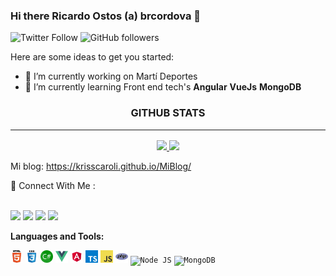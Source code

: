 ### Hi there Ricardo Ostos (a) brcordova 👋


![Twitter Follow](https://img.shields.io/twitter/follow/brcordova?label=ricardo&logo=twitter&style=for-the-badge)
![GitHub followers](https://img.shields.io/github/followers/brcordova?logo=GitHub&style=for-the-badge)

Here are some ideas to get you started:

- 🔭 I’m currently working on Martí Deportes
- 🌱 I’m currently learning Front end tech's **Angular** **VueJs** **MongoDB**

<h3 align="center">GITHUB STATS<hr/></h3>
<p align="center">
<a href="https://github.com/brcordova">
  <img height="180em" src="https://github-readme-stats-eight-theta.vercel.app/api?username=brcordova&show_icons=true&theme=dracula&include_all_commits=true&count_private=true"/>
  <img height="180em" src="https://github-readme-stats-eight-theta.vercel.app/api/top-langs/?username=brcordova&layout=compact&langs_count=10&theme=dracula"/>
</a>
</p>

Mi blog: https://krisscaroli.github.io/MiBlog/
<p>
  📣 Connect With Me :<br/>
   <br>

<a href="mailto:ricardo.ostos@gmail.com?subject=[GitHub]%20🔥%20Want%20To%20contact&body=Hello Ricardo Ostos%20..."><img src="https://img.shields.io/badge/e‑mail-D14836.svg?style=for-the-badge&logo=GMail&logoColor=white"/></a>
<a href="https://www.instagram.com/ricardo.ostos/"><img src="https://img.shields.io/badge/instagram-E4405F.svg?style=for-the-badge&logo=instagram&logoColor=white"/></a>
<a href="https://www.linkedin.com/in/ricardoostosc/"><img src="https://img.shields.io/badge/linkedin-0077B5.svg?style=for-the-badge&logo=linkedin&logoColor=white"/></a>
<a href="https://twitter.com/brcordova"><img src="https://img.shields.io/badge/twitter-0077B5.svg?style=for-the-badge&logo=twitter&logoColor=white"/></a>

</p>

**Languages and Tools:**

<code><img height="20" src="https://raw.githubusercontent.com/github/explore/80688e429a7d4ef2fca1e82350fe8e3517d3494d/topics/html/html.png"></code>
<code><img height="20" src="https://raw.githubusercontent.com/github/explore/80688e429a7d4ef2fca1e82350fe8e3517d3494d/topics/css/css.png"></code>
<code><img height="20" src="https://raw.githubusercontent.com/github/explore/80688e429a7d4ef2fca1e82350fe8e3517d3494d/topics/csharp/csharp.png"></code>
<code><img height="20" src="https://raw.githubusercontent.com/github/explore/80688e429a7d4ef2fca1e82350fe8e3517d3494d/topics/vue/vue.png"></code>
<code><img height="20" src="https://raw.githubusercontent.com/github/explore/80688e429a7d4ef2fca1e82350fe8e3517d3494d/topics/angular/angular.png"></code>
<code><img height="20" src="https://raw.githubusercontent.com/github/explore/80688e429a7d4ef2fca1e82350fe8e3517d3494d/topics/typescript/typescript.png"></code>
<code><img height="20" src="https://raw.githubusercontent.com/github/explore/80688e429a7d4ef2fca1e82350fe8e3517d3494d/topics/javascript/javascript.png"></code>
<code><img height="20" src="https://raw.githubusercontent.com/github/explore/80688e429a7d4ef2fca1e82350fe8e3517d3494d/topics/php/php.png"></code>
<code><img src="https://www.vectorlogo.zone/logos/nodejs/nodejs-icon.svg" alt="Node JS" width="22" height="22"/></code>
<code><img src="https://www.vectorlogo.zone/logos/mongodb/mongodb-ar21.svg" alt="MongoDB" width="22" height="22"/></code>


